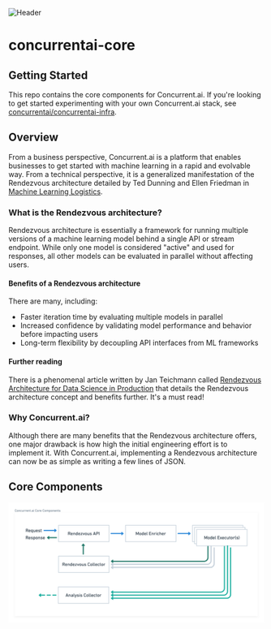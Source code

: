 ![Header](https://github.com/concurrentai/concurrentai-core/raw/master/header.png)

# concurrentai-core

## Getting Started

This repo contains the core components for Concurrent.ai. If you're looking to get started experimenting with your own Concurrent.ai stack, see [concurrentai/concurrentai-infra](https://github.com/concurrentai/concurrentai-infra).

## Overview

From a business perspective, Concurrent.ai is a platform that enables businesses to get started with machine learning in a rapid and evolvable way. From a technical perspective, it is a generalized manifestation of the Rendezvous architecture detailed by Ted Dunning and Ellen Friedman in [Machine Learning Logistics](https://www.oreilly.com/library/view/machine-learning-logistics/9781491997628/).

### What is the Rendezvous architecture?

Rendezvous architecture is essentially a framework for running multiple versions of a machine learning model behind a single API or stream endpoint. While only one model is considered "active" and used for responses, all other models can be evaluated in parallel without affecting users.

#### Benefits of a Rendezvous architecture

There are many, including:
- Faster iteration time by evaluating multiple models in parallel
- Increased confidence by validating model performance and behavior before impacting users
- Long-term flexibility by decoupling API interfaces from ML frameworks

#### Further reading

There is a phenomenal article written by Jan Teichmann called [Rendezvous Architecture for Data Science in Production](https://towardsdatascience.com/rendezvous-architecture-for-data-science-in-production-79c4d48f12b) that details the Rendezvous architecture concept and benefits further. It's a must read!

### Why Concurrent.ai?

Although there are many benefits that the Rendezvous architecture offers, one major drawback is how high the initial engineering effort is to implement it. With Concurrent.ai, implementing a Rendezvous architecture can now be as simple as writing a few lines of JSON.

## Core Components

![Core Components](https://github.com/concurrentai/concurrentai-core/raw/master/misc/diagrams/Concurrent.ai%20Core%20Components.png)
